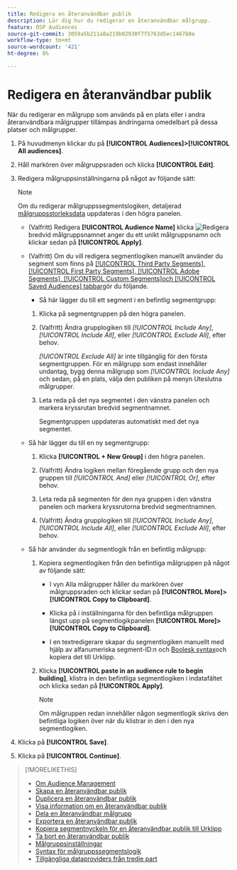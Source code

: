 ```yaml
---
title: Redigera en återanvändbar publik
description: Lär dig hur du redigerar en återanvändbar målgrupp.
feature: DSP Audiences
source-git-commit: 3059a5b211a8a219b02930f7f5763d5ec1467b8e
workflow-type: tm+mt
source-wordcount: '421'
ht-degree: 0%

---
```


# Redigera en återanvändbar publik

När du redigerar en målgrupp som används på en plats eller i andra återanvändbara målgrupper tillämpas ändringarna omedelbart på dessa platser och målgrupper.<!-- verify -->

1. På huvudmenyn klickar du på **[!UICONTROL Audiences]>[!UICONTROL All audiences]**.

1. Håll markören över målgruppsraden och klicka **[!UICONTROL Edit]**.

1. Redigera målgruppsinställningarna på något av följande sätt:

   >[!NOTE]
   >
   >Om du redigerar målgruppssegmentslogiken, detaljerad [målgruppsstorleksdata](audience-about.md) uppdateras i den högra panelen.

   * (Valfritt) Redigera **[!UICONTROL Audience Name]** klicka ![Redigera](/help/dsp/assets/edit.png) bredvid målgruppsnamnet anger du ett unikt målgruppsnamn och klickar sedan på **[!UICONTROL Apply]**.

   * (Valfritt) Om du vill redigera segmentlogiken manuellt använder du segment som finns på [[!UICONTROL Third Party Segments], [!UICONTROL First Party Segments], [!UICONTROL Adobe Segments], [!UICONTROL Custom Segments]och [!UICONTROL Saved Audiences] tabbar](audience-settings.md)gör du följande.

      * Så här lägger du till ett segment i en befintlig segmentgrupp:
      1. Klicka på segmentgruppen på den högra panelen.

      1. (Valfritt) Ändra grupplogiken till *[!UICONTROL Include Any]*, *[!UICONTROL Include All]*, eller *[!UICONTROL Exclude All]*, efter behov.

         *[!UICONTROL Exclude All]* är inte tillgänglig för den första segmentgruppen. För en målgrupp som endast innehåller undantag, bygg denna målgrupp som *[!UICONTROL Include Any]* och sedan, på en plats, välja den publiken på menyn Uteslutna målgrupper.

      1. Leta reda på det nya segmentet i den vänstra panelen och markera kryssrutan bredvid segmentnamnet.

         Segmentgruppen uppdateras automatiskt med det nya segmentet.
   * Så här lägger du till en ny segmentgrupp:

      1. Klicka **[!UICONTROL + New Group]** i den högra panelen.

      1. (Valfritt) Ändra logiken mellan föregående grupp och den nya gruppen till *[!UICONTROL And]* eller *[!UICONTROL Or]*, efter behov.

      1. Leta reda på segmenten för den nya gruppen i den vänstra panelen och markera kryssrutorna bredvid segmentnamnen.

      1. (Valfritt) Ändra grupplogiken till *[!UICONTROL Include Any]*, *[!UICONTROL Include All]*, eller *[!UICONTROL Exclude All]*, efter behov.
   * Så här använder du segmentlogik från en befintlig målgrupp:

      1. Kopiera segmentlogiken från den befintliga målgruppen på något av följande sätt:

         * I vyn Alla målgrupper håller du markören över målgruppsraden och klickar sedan på **[!UICONTROL More]>[!UICONTROL Copy to Clipboard]**.

         * Klicka på i inställningarna för den befintliga målgruppen längst upp på segmentlogikpanelen **[!UICONTROL More]>[!UICONTROL Copy to Clipboard]**.

         * I en textredigerare skapar du segmentlogiken manuellt med hjälp av alfanumeriska segment-ID:n och [Boolesk syntax](audience-segment-logic-syntax.md)och kopiera det till Urklipp.
      1. Klicka **[!UICONTROL paste in an audience rule to begin building]**, klistra in den befintliga segmentlogiken i indatafältet och klicka sedan på **[!UICONTROL Apply]**.

         >[!NOTE]
         >
         >Om målgruppen redan innehåller någon segmentlogik skrivs den befintliga logiken över när du klistrar in den i den nya segmentlogiken.





1. Klicka på **[!UICONTROL Save]**.

1. Klicka på **[!UICONTROL Continue]**.

>[!MORELIKETHIS]
>
>* [Om Audience Management](audience-about.md)
>* [Skapa en återanvändbar publik](reusable-audience-create.md)
>* [Duplicera en återanvändbar publik](reusable-audience-duplicate.md)
>* [Visa information om en återanvändbar publik](reusable-audience-view-details.md)
>* [Dela en återanvändbar målgrupp](reusable-audience-share.md)
>* [Exportera en återanvändbar publik](reusable-audience-export.md)
>* [Kopiera segmentnyckeln för en återanvändbar publik till Urklipp](reusable-audience-clipboard.md)
>* [Ta bort en återanvändbar publik](reusable-audience-delete.md)
>* [Målgruppsinställningar](audience-settings.md)
>* [Syntax för målgruppssegmentslogik](audience-segment-logic-syntax.md)
>* [Tillgängliga dataproviders från tredje part](third-party-data-providers.md)

